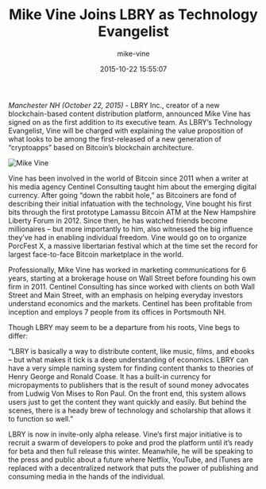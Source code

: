 ﻿---
author: mike-vine
title: Mike Vine Joins LBRY as Technology Evangelist
date: '2015-10-22 15:55:07'
---

*Manchester NH (October 22, 2015)* - LBRY Inc., creator of a new blockchain-based content distribution platform, announced Mike Vine has signed on as the first addition to its executive team. As LBRY’s Technology Evangelist, Vine will be charged with explaining the value proposition of what looks to be among the first-released of a new generation of “cryptoapps” based on Bitcoin’s blockchain architecture.

![Mike Vine](http://i.imgur.com/SY0Th7W.jpg?1)

Vine has been involved in the world of Bitcoin since 2011 when a writer at his media agency Centinel Consulting taught him about the emerging digital currency. After going “down the rabbit hole,” as Bitcoiners are fond of describing their initial infatuation with the technology, Vine bought his first bits through the first prototype Lamassu Bitcoin ATM at the New Hampshire Liberty Forum in 2012. Since then, he has watched friends become millionaires – but more importantly to him, also witnessed the big influence they’ve had in enabling individual freedom. Vine would go on to organize PorcFest X, a massive libertarian festival which at the time set the record for largest face-to-face Bitcoin marketplace in the world.

Professionally, Mike Vine has worked in marketing communications for 6 years, starting at a brokerage house on Wall Street before founding his own firm in 2011. Centinel Consulting has since worked with clients on both Wall Street and Main Street, with an emphasis on helping everyday investors understand economics and the markets. Centinel has been profitable from inception and employs 7 people from its offices in Portsmouth NH.

Though LBRY may seem to be a departure from his roots, Vine begs to differ:

“LBRY is basically a way to distribute content, like music, films, and ebooks – but what makes it tick is a deep understanding of economics. LBRY can have a very simple naming system for finding content thanks to theories of Henry George and Ronald Coase. It has a built-in currency for micropayments to publishers that is the result of sound money advocates from Ludwig Von Mises to Ron Paul. On the front end, this system allows users just to get the content they want quickly and easily. But behind the scenes, there is a heady brew of technology and scholarship that allows it to function so well.”

LBRY is now in invite-only alpha release. Vine’s first major initiative is to recruit a swarm of developers to poke and prod the platform until it’s ready for beta and then full release this winter. Meanwhile, he will be speaking to the press and public about a future where Netflix, YouTube, and iTunes are replaced with a decentralized network that puts the power of publishing and consuming media in the hands of the individual.
